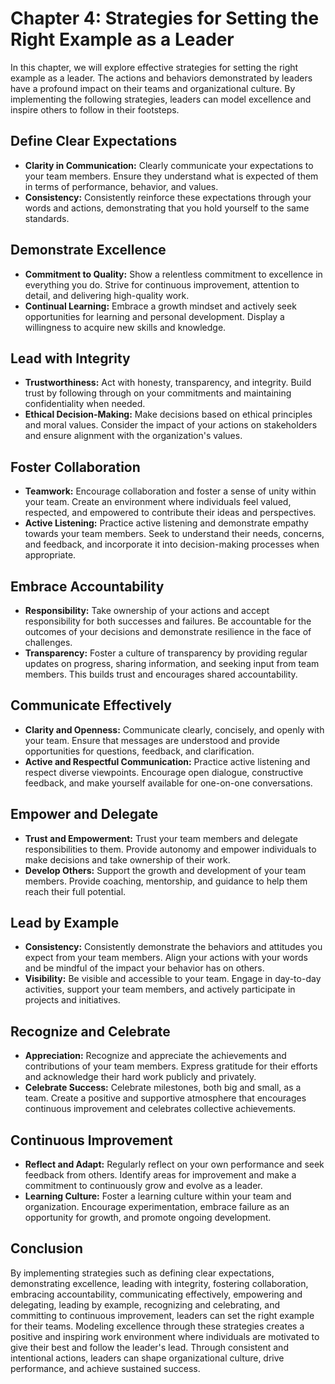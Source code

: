 Chapter 4: Strategies for Setting the Right Example as a Leader
===============================================================

In this chapter, we will explore effective strategies for setting the right example as a leader. The actions and behaviors demonstrated by leaders have a profound impact on their teams and organizational culture. By implementing the following strategies, leaders can model excellence and inspire others to follow in their footsteps.

Define Clear Expectations
-------------------------

* **Clarity in Communication:** Clearly communicate your expectations to your team members. Ensure they understand what is expected of them in terms of performance, behavior, and values.
* **Consistency:** Consistently reinforce these expectations through your words and actions, demonstrating that you hold yourself to the same standards.

Demonstrate Excellence
----------------------

* **Commitment to Quality:** Show a relentless commitment to excellence in everything you do. Strive for continuous improvement, attention to detail, and delivering high-quality work.
* **Continual Learning:** Embrace a growth mindset and actively seek opportunities for learning and personal development. Display a willingness to acquire new skills and knowledge.

Lead with Integrity
-------------------

* **Trustworthiness:** Act with honesty, transparency, and integrity. Build trust by following through on your commitments and maintaining confidentiality when needed.
* **Ethical Decision-Making:** Make decisions based on ethical principles and moral values. Consider the impact of your actions on stakeholders and ensure alignment with the organization's values.

Foster Collaboration
--------------------

* **Teamwork:** Encourage collaboration and foster a sense of unity within your team. Create an environment where individuals feel valued, respected, and empowered to contribute their ideas and perspectives.
* **Active Listening:** Practice active listening and demonstrate empathy towards your team members. Seek to understand their needs, concerns, and feedback, and incorporate it into decision-making processes when appropriate.

Embrace Accountability
----------------------

* **Responsibility:** Take ownership of your actions and accept responsibility for both successes and failures. Be accountable for the outcomes of your decisions and demonstrate resilience in the face of challenges.
* **Transparency:** Foster a culture of transparency by providing regular updates on progress, sharing information, and seeking input from team members. This builds trust and encourages shared accountability.

Communicate Effectively
-----------------------

* **Clarity and Openness:** Communicate clearly, concisely, and openly with your team. Ensure that messages are understood and provide opportunities for questions, feedback, and clarification.
* **Active and Respectful Communication:** Practice active listening and respect diverse viewpoints. Encourage open dialogue, constructive feedback, and make yourself available for one-on-one conversations.

Empower and Delegate
--------------------

* **Trust and Empowerment:** Trust your team members and delegate responsibilities to them. Provide autonomy and empower individuals to make decisions and take ownership of their work.
* **Develop Others:** Support the growth and development of your team members. Provide coaching, mentorship, and guidance to help them reach their full potential.

Lead by Example
---------------

* **Consistency:** Consistently demonstrate the behaviors and attitudes you expect from your team members. Align your actions with your words and be mindful of the impact your behavior has on others.
* **Visibility:** Be visible and accessible to your team. Engage in day-to-day activities, support your team members, and actively participate in projects and initiatives.

Recognize and Celebrate
-----------------------

* **Appreciation:** Recognize and appreciate the achievements and contributions of your team members. Express gratitude for their efforts and acknowledge their hard work publicly and privately.
* **Celebrate Success:** Celebrate milestones, both big and small, as a team. Create a positive and supportive atmosphere that encourages continuous improvement and celebrates collective achievements.

Continuous Improvement
----------------------

* **Reflect and Adapt:** Regularly reflect on your own performance and seek feedback from others. Identify areas for improvement and make a commitment to continuously grow and evolve as a leader.
* **Learning Culture:** Foster a learning culture within your team and organization. Encourage experimentation, embrace failure as an opportunity for growth, and promote ongoing development.

Conclusion
----------

By implementing strategies such as defining clear expectations, demonstrating excellence, leading with integrity, fostering collaboration, embracing accountability, communicating effectively, empowering and delegating, leading by example, recognizing and celebrating, and committing to continuous improvement, leaders can set the right example for their teams. Modeling excellence through these strategies creates a positive and inspiring work environment where individuals are motivated to give their best and follow the leader's lead. Through consistent and intentional actions, leaders can shape organizational culture, drive performance, and achieve sustained success.

